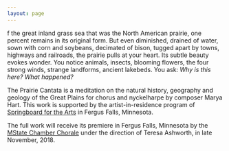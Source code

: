 ```yaml
---
layout: page
---
```

f the great inland grass sea that was the North American prairie, one percent remains in its original form. But even diminished, drained of water, sown with corn and soybeans, decimated of bison, tugged apart by towns, highways and railroads, the prairie pulls at your heart. Its subtle beauty evokes wonder. You notice animals, insects, blooming flowers, the four strong winds, strange landforms, ancient lakebeds. You ask: _Why is this here? What happened?_

The Prairie Cantata is a meditation on the natural history, geography and geology of the Great Plains for chorus and nyckelharpe by composer Marya Hart. This work is supported by the artist-in-residence program of [Springboard for the Arts](https://springboardforthearts.org) in Fergus Falls, Minnesota.

The full work will receive its premiere in Fergus Falls, Minnesota by the [MState Chamber Chorale](http://www.minnesota.edu) under the direction of Teresa Ashworth, in late November, 2018.

